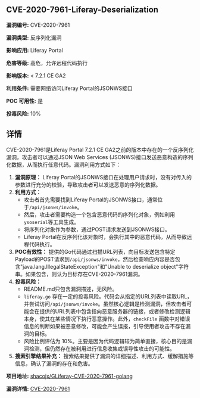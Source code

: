 ## CVE-2020-7961-Liferay-Deserialization

**漏洞编号:** CVE-2020-7961

**漏洞类型:** 反序列化漏洞

**影响应用:** Liferay Portal

**危害等级:** 高危，允许远程代码执行

**影响版本:** < 7.2.1 CE GA2

**利用条件:** 需要网络访问Liferay Portal的JSONWS接口

**POC 可用性:** 是

**投毒风险:** 10%

## 详情

CVE-2020-7961是Liferay Portal 7.2.1 CE GA2之前的版本中存在的一个反序列化漏洞，攻击者可以通过JSON Web Services (JSONWS)接口发送恶意构造的序列化数据，从而执行任意代码。漏洞利用方式如下：

1.  **漏洞原理：** Liferay Portal的JSONWS接口在处理用户请求时，没有对传入的参数进行充分的校验，导致攻击者可以发送恶意的序列化数据。
2.  **利用方式：**
    *   攻击者首先需要找到Liferay Portal的JSONWS接口，通常位于`/api/jsonws/invoke`。
    *   然后，攻击者需要构造一个包含恶意代码的序列化对象，例如利用`ysoserial`等工具生成。
    *   将序列化对象作为参数，通过POST请求发送到JSONWS接口。
    *   Liferay Portal在反序列化该对象时，会执行其中的恶意代码，从而导致远程代码执行。
3.  **POC有效性：** 提供的Go代码通过扫描URL列表，向目标发送包含特定Payload的POST请求到`/api/jsonws/invoke`，然后检查响应内容是否包含"java.lang.IllegalStateException"和"Unable to deserialize object"字符串。如果包含，则认为目标存在CVE-2020-7961漏洞。
4.  **投毒风险：**  
    *  README.md只包含漏洞描述，无风险。
    *  `liferay.go` 存在一定的投毒风险。代码会从指定的URL列表中读取URL，并尝试访问`/api/jsonws/invoke`。虽然核心逻辑是检测漏洞，但攻击者可能会在提供的URL列表中包含指向恶意服务器的链接，或者修改检测逻辑本身，使其在某些情况下执行恶意操作。此外，`checkFile` 函数中对错误信息的判断如果被恶意修改，可能会产生误报，引导使用者攻击不存在漏洞的目标。
    * 风险比例评估为 10%。主要是因为代码逻辑较为简单直接，核心目的是漏洞检测，但仍然存在被利用进行信息收集或误导性攻击的可能性。
5.  **搜索引擎结果补充：** 搜索结果提供了漏洞的详细描述、利用方式、缓解措施等信息，确认了漏洞的存在和危害。

**项目地址:** [shacojx/GLiferay-CVE-2020-7961-golang](https://github.com/shacojx/GLiferay-CVE-2020-7961-golang)

**漏洞详情:** [CVE-2020-7961](https://nvd.nist.gov/vuln/detail/CVE-2020-7961)
